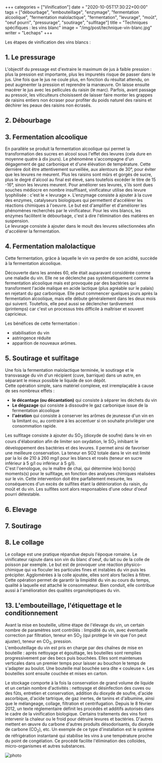 +++
categories = ["Vinification"]
date = "2020-10-05T17:30:22+00:00"
tags = ["débourbage", "embouteillage", "enzymage", "fermentation alcoolique", "fermentation malolactique", "fermentation", "levurage", "moût", "oeuf pourri", "pressurage", "soutirage", "sulfitage"] 
title = "Techniques spécifiques : les vins blanc"
image = "/img/post/technique-vin-blanc.jpg"
writer = "Lechaps"
+++

Les étapes de vinification des vins blancs :

## 1. Le pressurage

L'objectif du pressage est d'extraire le maximum de jus à faible pression : plus la pression est importante, plus les impuretés risque de passer dans le jus. Une fois que le jus ne coule plus, en fonction du résultat attendu, on peut augmenter la pression et reprendre la manœuvre. On laisse ensuite macérer le jus avec les pellicules du raisin (le marc). Parfois, avant passage au pressoir, les viticulteurs choisissent de laisser faire monter les grappes de raisins entiers non écraser pour profiter du poids naturel des raisins et déchirer les peaux des raisins non écrasés.

## 2. Débourbage

## 3. Fermentation alcoolique

En parallèle se produit la fermentation alcoolique qui permet la transformation des sucres en alcool sous l'effet des levures (cela dure en moyenne quatre à dix jours). Le phénomène s'accompagne d'un dégagement de gaz carbonique et d'une élévation de température. Cette dernière doit être attentivement surveillée, aux alentours de 30°, pour éviter que les levures ne meurent. Plus les raisins sont mûrs et gorgés de sucre, plus le degré d'alcool au final est élevé, sans toutefois excéder le titre de 15 -16°, sinon les levures meurent. Pour améliorer ses levures, s'ils sont dues souches médiocre en nombre insuffisant, vinificateur utilise des levure lyophilisée : c'est le « levurage ».
L'enzymage consiste à ajouter à la cuve des enzymes, catalyseurs biologiques qui permettent d'accélérer les réactions chimiques à l'oeuvre. Le but est d'amplifier et d'améliorer les phénomènes recherchés par le vinificateur. Pour les vins blancs, les enzymes facilitent le débourbage, c'est à dire l'élimination des matières en suspension.  
Le levurage consiste à ajouter dans le moult des levures sélectionnées afin d'accélérer la fermentation.

## 4. Fermentation malolactique

Cette fermentation, grâce à laquelle le vin va perdre de son acidité, succède à la fermentation alcoolique.  

Découverte dans les années 60, elle était auparavant considérée comme une maladie du vin. Elle ne se déclenche pas systématiquement comme la fermentation alcoolique mais est provoquée par des bactéries qui transforment l'acide malique en acide lactique (plus agréable sur le palais) en rejetant du gaz carbonique. Elle peut commencer quelques jours après la fermentation alcoolique, mais elle débute généralement dans les deux mois qui suivent. Toutefois, elle peut aussi se déclencher tardivement (printemps) car c'est un processus très difficile à maîtriser et souvent capricieux.  

Les bénéfices de cette fermentation :

* stabilisation du vin
* astringence réduite
* apparition de nouveaux arômes.

## 5. Soutirage et sulfitage

Une fois la fermentation malolactique terminée, le soutirage et le transvasage du vin d'un récipient (cuve, barrique) dans un autre, en séparant le mieux possible le liquide de son dépôt.  
Cette opération simple, sans matériel complexe, est irremplaçable à cause de ses nombreux effets :

* **le décantage (ou décantation)** qui consiste à séparer les déchets du vin
* **Le dégazage** qui consiste à dissoudre le gaz carbonique issue de la fermentation alcoolique
* **l'aération** qui consiste à conserver les arômes de jeunesse d'un vin en la limitant ou, au contraire à les accentuer si on souhaite privilégier une consommation rapide.

Les sulfitage consiste à ajouter du SO<sub>2</sub> (dioxyde de soufre) dans le vin en cours d'élaboration afin de limiter son oxydation, le SO<sub>2</sub> inhibant le développement des bactéries et des levures. Il permet ainsi de favoriser une meilleure conservation. La teneur en SO2 totale dans le vin est limité par la loi de 210 à 260 mg/l pour les blancs et rosés (teneur en sucre inférieur à 5 g/l ou inférieur à 5 g/l).  
C'est l'oenologue, ou le maître de chai, qui détermine le(s) bon(s) moments(s) pour le sulfitage, en fonction des analyses chimiques réalisées sur le vin. Cette intervention doit être parfaitement mesurée, les conséquences d'un excès de sulfites étant la détérioration du raisin, du moût et du vin. Les sulfites sont alors responsables d'une odeur d'oeuf pourri détestable.

## 6. Elevage

## 7. Soutirage

## 8. Le collage

Le collage est une pratique répandue depuis l'époque romaine. Le vinificateur rajoute dans son vin du blanc d'oeuf, du lait ou de la colle de poisson par exemple. Le but est de provoquer une réaction physico-chimique qui va floculer les particules fines et instables du vin puis les précipiter. Agglomérées à la colle ajoutée, elles sont alors faciles à filtrer.  
Cette opération permet de garantir la limpidité du vin au cours du temps, qualité à laquelle est attaché le consommateur. Bien conduit, elle contribue aussi à l'amélioration des qualités organoleptiques du vin.

## 13. L'embouteillage, l'étiquettage et le conditionnement

Avant la mise en bouteille, ultime étape de l'élevage du vin, un certain nombre de paramètres sont contrôlés : limpidité du vin, avec éventuelle correction par filtration, teneur en SO<sub>2</sub> (qui protège le vin que l'on peut ajuster), teneur en CO<sub>2</sub>, pression.  
L'embouteillage du vin est pris en charge par des chaînes de mise en bouteille : après nettoyage et égouttage, les bouteilles sont remplies progressivement par des becs puis bouchées. Elles sont maintenues verticales dans un premier temps pour laisser au bouchon le temps de s'adapter au boulot. Une bouteille mal bouchée sera dite « couleuse ». Les bouteilles sont ensuite couchée et mises en carton.

Le stockage comporte à la fois la conservation de grand volume de liquide et un certain nombre d'activités : nettoyage et désinfection des cuves ou des fûts, entretien et conservation, addition du dioxyde de soufre, d'acide ascorbique, d'acide tartrique, de gaz inertes, de tanins et d'albumine, ainsi que le mélangeage, collage, filtration et centrifugation. Depuis le 8 février 2012, un texte réglementaire définit les procédés et additifs autorisés dans le cadre de la vinification biologique.
Certains traitements des vins font intervenir la chaleur ou le froid pour détruire levures et bactéries. D'autres mettent en œuvre du carbone d'autres produits désodorisants, du dioxyde de carbone (CO<sub>2</sub>), etc. Un exemple de ce type d'installation est le système de réfrigération instantané qui stabilise les vins à une température proche du point de congélation. Ce procédé facilite l'élimination des colloïdes, micro-organismes et autres substances.

![photo][1]

[1]: /img/post/technique-vin-blanc.jpg
